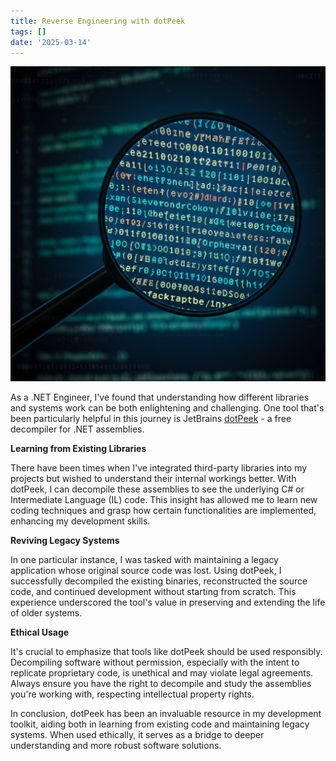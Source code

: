 ```yaml
---
title: Reverse Engineering with dotPeek
tags: []
date: '2025-03-14'
---
```

![Source Code Investigation](https://raw.githubusercontent.com/rodrigoffinger/rodrigoffinger.github.io/master/images/source_code_investigation.png)

As a .NET Engineer, I've found that understanding how different libraries and systems work can be both enlightening and challenging. One tool that's been particularly helpful in this journey is JetBrains [dotPeek](https://www.jetbrains.com/decompiler/) - a free decompiler for .NET assemblies. ​

**Learning from Existing Libraries**

There have been times when I've integrated third-party libraries into my projects but wished to understand their internal workings better. With dotPeek, I can decompile these assemblies to see the underlying C# or Intermediate Language (IL) code. This insight has allowed me to learn new coding techniques and grasp how certain functionalities are implemented, enhancing my development skills.​

**Reviving Legacy Systems**

In one particular instance, I was tasked with maintaining a legacy application whose original source code was lost. Using dotPeek, I successfully decompiled the existing binaries, reconstructed the source code, and continued development without starting from scratch. This experience underscored the tool's value in preserving and extending the life of older systems.​

**Ethical Usage**

It's crucial to emphasize that tools like dotPeek should be used responsibly. Decompiling software without permission, especially with the intent to replicate proprietary code, is unethical and may violate legal agreements. Always ensure you have the right to decompile and study the assemblies you're working with, respecting intellectual property rights.​

In conclusion, dotPeek has been an invaluable resource in my development toolkit, aiding both in learning from existing code and maintaining legacy systems. When used ethically, it serves as a bridge to deeper understanding and more robust software solutions.
